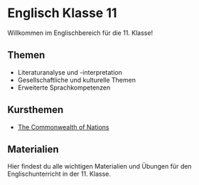 # Englisch Klasse 11

Willkommen im Englischbereich für die 11. Klasse!

## Themen

- Literaturanalyse und -interpretation
- Gesellschaftliche und kulturelle Themen
- Erweiterte Sprachkompetenzen

## Kursthemen

- [The Commonwealth of Nations](./The%20Commonwealth%20of%20Nations/)

## Materialien

Hier findest du alle wichtigen Materialien und Übungen für den Englischunterricht in der 11. Klasse.
